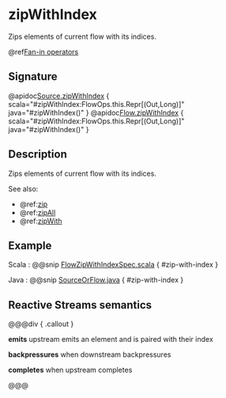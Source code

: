 # zipWithIndex

Zips elements of current flow with its indices.

@ref[Fan-in operators](../index.md#fan-in-operators)

## Signature

@apidoc[Source.zipWithIndex](Source) { scala="#zipWithIndex:FlowOps.this.Repr[(Out,Long)]" java="#zipWithIndex()" }
@apidoc[Flow.zipWithIndex](Flow) { scala="#zipWithIndex:FlowOps.this.Repr[(Out,Long)]" java="#zipWithIndex()" }

## Description

Zips elements of current flow with its indices.

See also:

 * @ref:[zip](zip.md)
 * @ref:[zipAll](zipAll.md)
 * @ref:[zipWith](zipWith.md)  

## Example

Scala
:   @@snip [FlowZipWithIndexSpec.scala](/akka-stream-tests/src/test/scala/akka/stream/scaladsl/FlowZipWithIndexSpec.scala) { #zip-with-index }

Java
:   @@snip [SourceOrFlow.java](/akka-docs/src/test/java/jdocs/stream/operators/SourceOrFlow.java) { #zip-with-index }

## Reactive Streams semantics

@@@div { .callout }

**emits** upstream emits an element and is paired with their index

**backpressures** when downstream backpressures

**completes** when upstream completes

@@@
